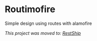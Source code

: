 # Routimofire
Simple design using routes with alamofire

*This project was moved to: [RestShip](https://github.com/SwiftShip/RestShip)*
